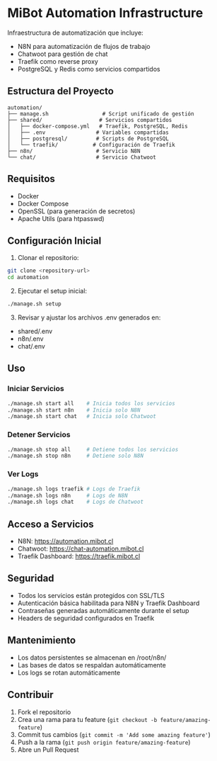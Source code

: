 # MiBot Automation Infrastructure

Infraestructura de automatización que incluye:
- N8N para automatización de flujos de trabajo
- Chatwoot para gestión de chat
- Traefik como reverse proxy
- PostgreSQL y Redis como servicios compartidos

## Estructura del Proyecto

```
automation/
├── manage.sh                 # Script unificado de gestión
├── shared/                  # Servicios compartidos
│   ├── docker-compose.yml   # Traefik, PostgreSQL, Redis
│   ├── .env                # Variables compartidas
│   ├── postgresql/         # Scripts de PostgreSQL
│   └── traefik/           # Configuración de Traefik
├── n8n/                    # Servicio N8N
└── chat/                   # Servicio Chatwoot
```

## Requisitos

- Docker
- Docker Compose
- OpenSSL (para generación de secretos)
- Apache Utils (para htpasswd)

## Configuración Inicial

1. Clonar el repositorio:
```bash
git clone <repository-url>
cd automation
```

2. Ejecutar el setup inicial:
```bash
./manage.sh setup
```

3. Revisar y ajustar los archivos .env generados en:
- shared/.env
- n8n/.env
- chat/.env

## Uso

### Iniciar Servicios
```bash
./manage.sh start all    # Inicia todos los servicios
./manage.sh start n8n    # Inicia solo N8N
./manage.sh start chat   # Inicia solo Chatwoot
```

### Detener Servicios
```bash
./manage.sh stop all     # Detiene todos los servicios
./manage.sh stop n8n     # Detiene solo N8N
```

### Ver Logs
```bash
./manage.sh logs traefik # Logs de Traefik
./manage.sh logs n8n     # Logs de N8N
./manage.sh logs chat    # Logs de Chatwoot
```

## Acceso a Servicios

- N8N: https://automation.mibot.cl
- Chatwoot: https://chat-automation.mibot.cl
- Traefik Dashboard: https://traefik.mibot.cl

## Seguridad

- Todos los servicios están protegidos con SSL/TLS
- Autenticación básica habilitada para N8N y Traefik Dashboard
- Contraseñas generadas automáticamente durante el setup
- Headers de seguridad configurados en Traefik

## Mantenimiento

- Los datos persistentes se almacenan en /root/n8n/
- Las bases de datos se respaldan automáticamente
- Los logs se rotan automáticamente

## Contribuir

1. Fork el repositorio
2. Crea una rama para tu feature (`git checkout -b feature/amazing-feature`)
3. Commit tus cambios (`git commit -m 'Add some amazing feature'`)
4. Push a la rama (`git push origin feature/amazing-feature`)
5. Abre un Pull Request
